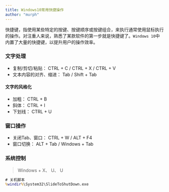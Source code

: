 ```yaml
---
title: Windows10常用快捷操作
author: "murph"
---
```


快捷键，指使用某些特定的按键、按键顺序或按键组合，来执行通常使用鼠标执行的操作。对注重人来说，熟悉了某款软件的第一步就是快捷键了。`Windows 10`中内置了大量的快捷键，以提升用户的操作效率。

<!-- more -->

### 文字处理

- 复制/剪切/粘贴： CTRL + C / CTRL + X / CTRL + V
- 文本内容的对齐、缩进： Tab / Shift + Tab

#### 文字的风格化

- 加粗： CTRL + B
- 斜体： CTRL + I
- 下划线： CTRL + U

### 窗口操作

- 关闭Tab、窗口： CTRL + W / ALT + F4
- 窗口切换： ALT + Tab / Windows + Tab

### 系统控制

> Windows + X、 U、 U

```cmd
# 关机脚本
%windir%\System32\SlideToShutDown.exe
```


